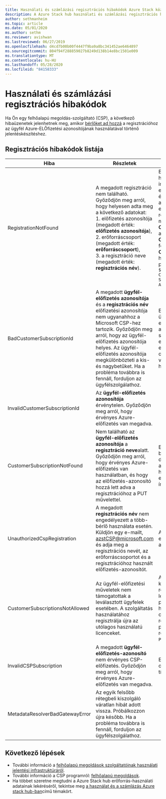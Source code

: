 ```yaml
---
title: Használati és számlázási regisztrációs hibakódok Azure Stack központban
description: A Azure Stack hub használati és számlázási regisztrációs hibakódjának ismertetése.
author: sethmanheim
ms.topic: article
ms.date: 05/01/2020
ms.author: sethm
ms.reviewer: avishwan
ms.lastreviewed: 06/27/2019
ms.openlocfilehash: d4cd7b00b00f4447f9ba9a8bc341452ae6464897
ms.sourcegitcommit: 804f94f288859027b8249d138b14e8bc1501e009
ms.translationtype: MT
ms.contentlocale: hu-HU
ms.lasthandoff: 05/28/2020
ms.locfileid: "84158333"
---
```

# <a name="usage-and-billing-registration-error-codes"></a>Használati és számlázási regisztrációs hibakódok

Ha Ön egy felhőalapú megoldás-szolgáltató (CSP), a következő hibaüzenetek jelenhetnek meg, amikor [bérlőket ad hozzá](azure-stack-csp-ref-operations.md#add-tenant-to-registration) a regisztrációhoz az ügyfél Azure-ELŐfizetési azonosítójának használatával történő jelentéskészítéshez.

## <a name="list-of-registration-error-codes"></a>Regisztrációs hibakódok listája

| Hiba   | Részletek  | Megjegyzések  |
|---|---|---|
| RegistrationNotFound | A megadott regisztráció nem található. Győződjön meg arról, hogy helyesen adta meg a következő adatokat:<br>1. előfizetés azonosítója (megadott érték: **előfizetés azonosítója**),<br>2. erőforráscsoport (megadott érték: **erőforráscsoport**),<br>3. a regisztráció neve (megadott érték: **regisztrációs név**). | Ez a hiba általában akkor fordul elő, ha a kezdeti regisztrációra mutató információk nem megfelelőek. Ha ellenőriznie kell az erőforráscsoportot és a regisztráció nevét, megkeresheti a Azure Portalban az összes erőforrás listázásával. Ha egynél több regisztrációs erőforrást talál, tekintse meg a tulajdonságok **CloudDeploymentID** , és válassza ki azt a regisztrációt, amelynek **CloudDeploymentID** megfelel a felhőnek. A **CloudDeploymentID**megkereséséhez használhatja ezt a PowerShell-parancsot Azure stack hub-on:<br>`$azureStackStampInfo = Invoke-Command -Session $session -ScriptBlock { Get-AzureStackStampInformation }` |
| BadCustomerSubscriptionId | A megadott **ügyfél-előfizetés azonosítója** és a **regisztrációs név** előfizetési azonosítója nem ugyanahhoz a Microsoft CSP-hez tartozik. Győződjön meg arról, hogy az ügyfél-előfizetés azonosítója helyes. Az ügyfél-előfizetés azonosítója megkülönbözteti a kis-és nagybetűket. Ha a probléma továbbra is fennáll, forduljon az ügyfélszolgálathoz. | Ez a hiba akkor fordul elő, ha az ügyfél-előfizetés CSP-előfizetés, de egy olyan CSP-partnerre mutat, amely eltér a kezdeti regisztráció során használt előfizetéstől. Ez az ellenőrzés olyan helyzetek elkerülését eredményezi, amelyek olyan CSP-partner számlázására vezethetnek, amely nem felel meg a használt Azure Stack hub-nak. |
| InvalidCustomerSubscriptionId  | Az **ügyfél-előfizetés azonosítója** érvénytelen. Győződjön meg arról, hogy érvényes Azure-előfizetés van megadva. |   |
| CustomerSubscriptionNotFound  | Nem található az **ügyfél-előfizetés azonosítója** a **regisztráció neve**alatt. Győződjön meg arról, hogy érvényes Azure-előfizetés van használatban, és hogy az előfizetés-azonosító hozzá lett adva a regisztrációhoz a PUT művelettel. | Ez a hiba akkor fordul elő, amikor egy bérlőt hozzáadtak egy előfizetéshez, de az ügyfél-előfizetés nem található a regisztrációhoz. Az ügyfél nem lett hozzáadva a regisztrációhoz, vagy az előfizetés-azonosító helytelenül lett írva. |
| UnauthorizedCspRegistration | A megadott **regisztrációs név** nem engedélyezett a több-bérlő használata esetén. Küldjön egy e-mailt, azstCSP@microsoft.com és adja meg a regisztrációs nevét, az erőforráscsoportot és a regisztrációhoz használt előfizetés-azonosítót. | A bérlők felvételének megkezdése előtt jóvá kell hagynia a regisztrációt a Microsoft több bérlője számára. |
| CustomerSubscriptionsNotAllowed | Az ügyfél-előfizetési műveletek nem támogatottak a leválasztott ügyfelek esetében. A szolgáltatás használatához regisztrálja újra az utólagos használatú licenceket. | A regisztráció, amelyhez bérlőket kíván felvenni, a kapacitás regisztrálása. A regisztráció létrehozásakor a rendszer a paramétert `BillingModel Capacity` használta. A bérlők hozzáadására csak az Ön által használt használati regisztrációk engedélyezettek. A paraméter használatával újra regisztrálnia kell `BillingModel PayAsYouUse` . |
| InvalidCSPSubscription | A megadott **ügyfél-előfizetés-azonosító** nem érvényes CSP-előfizetés. Győződjön meg arról, hogy érvényes Azure-előfizetés van megadva. | Ennek a hibának a legvalószínűbb oka az, hogy az ügyfél-előfizetés típusa hibás. |
| MetadataResolverBadGatewayError | Az egyik felsőbb rétegbeli kiszolgáló váratlan hibát adott vissza. Próbálkozzon újra később. Ha a probléma továbbra is fennáll, forduljon az ügyfélszolgálathoz. |

## <a name="next-steps"></a>Következő lépések

- További információ a [felhőalapú megoldások szolgáltatóinak használati jelentési infrastruktúráról](azure-stack-csp-ref-infrastructure.md).
- További információ a CSP programról: [felhőalapú megoldások](https://partner.microsoft.com/solutions/microsoft-cloud-solutions).
- Ha többet szeretne megtudni a Azure Stack hub erőforrás-használati adatainak lekéréséről, tekintse meg [a használat és a számlázás Azure stack hub-ban](azure-stack-billing-and-chargeback.md)című témakört.

